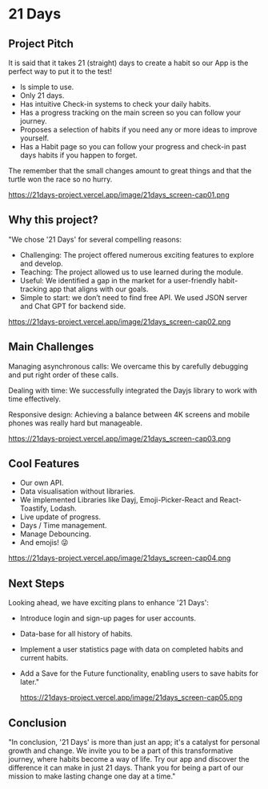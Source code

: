 # 21 Days

## Project Pitch

It is said that it takes 21 (straight) days to create a habit so our App is the perfect way to put it to the test!

- Is simple to use.
- Only 21 days.
- Has intuitive Check-in systems to check your daily habits.
- Has a progress tracking on the main screen so you can follow your journey.
- Proposes a selection of habits if you need any or more ideas to improve yourself.
- Has a Habit page so you can follow your progress and check-in past days habits if you happen to forget.

The remember that the small changes amount to great things and that the turtle won the race so no hurry.

https://21days-project.vercel.app/image/21days_screen-cap01.png

## Why this project?

"We chose '21 Days' for several compelling reasons:

- Challenging: The project offered numerous exciting features to explore and develop.
- Teaching: The project allowed us to use learned during the module.
- Useful: We identified a gap in the market for a user-friendly habit-tracking app that aligns with our goals.
- Simple to start: we don’t need to find free API. We used JSON server and Chat GPT for backend side.

https://21days-project.vercel.app/image/21days_screen-cap02.png

## Main Challenges

Managing asynchronous calls: We overcame this by carefully debugging and put right order of these calls.

Dealing with time: We successfully integrated the Dayjs library to work with time effectively.

Responsive design: Achieving a balance between 4K screens and mobile phones was really hard but manageable.

https://21days-project.vercel.app/image/21days_screen-cap03.png

## Cool Features

- Our own API.
- Data visualisation without libraries.
- We implemented Libraries like Dayj, Emoji-Picker-React and React-Toastify, Lodash.
- Live update of progress.
- Days / Time management.
- Manage Debouncing.
- And emojis! 😜

https://21days-project.vercel.app/image/21days_screen-cap04.png

## Next Steps

Looking ahead, we have exciting plans to enhance '21 Days':

- Introduce login and sign-up pages for user accounts.
- Data-base for all history of habits.
- Implement a user statistics page with data on completed habits and current habits.
- Add a Save for the Future functionality, enabling users to save habits for later."

  https://21days-project.vercel.app/image/21days_screen-cap05.png

## Conclusion

"In conclusion, '21 Days' is more than just an app; it's a catalyst for personal growth and change. We invite you to be a part of this transformative journey, where habits become a way of life. Try our app and discover the difference it can make in just 21 days. Thank you for being a part of our mission to make lasting change one day at a time."

